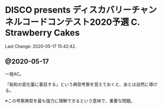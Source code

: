 # DISCO presents ディスカバリーチャンネルコードコンテスト2020予選 C. Strawberry Cakes

Last Change: 2020-05-17 15:42:42.

## @2020-05-17

一発AC。

「総和の変化量に着目する」という典型考察を覚えておくと、あとは自然に導ける。

※この考察典型を最も強力に理解できるという意味で、重要な問題。


